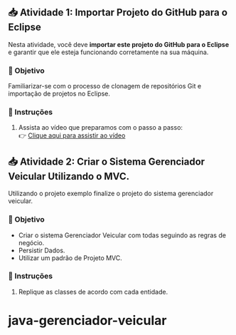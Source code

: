 ## 📥 Atividade 1: Importar Projeto do GitHub para o Eclipse

Nesta atividade, você deve **importar este projeto do GitHub para o Eclipse** e garantir que ele esteja funcionando corretamente na sua máquina.

### 🎯 Objetivo
Familiarizar-se com o processo de clonagem de repositórios Git e importação de projetos no Eclipse.

### 🧭 Instruções

1. Assista ao vídeo que preparamos com o passo a passo:  
   👉 [Clique aqui para assistir ao vídeo](https://www.youtube.com/watch?v=SdmSFZw8X-I)  


## 📥 Atividade 2: Criar o Sistema Gerenciador Veicular Utilizando o MVC.

Utilizando o projeto exemplo finalize o projeto do sistema gerenciador veicular.

### 🎯 Objetivo
- Criar o sistema Gerenciador Veicular com todas seguindo as regras de negócio.
- Persistir Dados.
- Utilizar um padrão de Projeto MVC.

### 🧭 Instruções

1. Replique as classes de acordo com cada entidade.
# java-gerenciador-veicular

